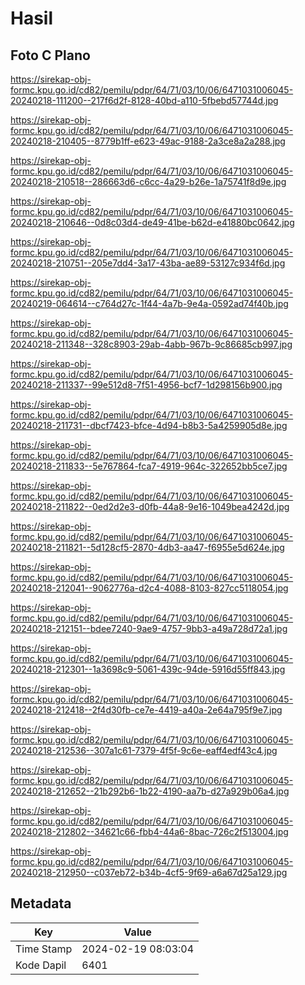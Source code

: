 # Hasil

## Foto C Plano

https://sirekap-obj-formc.kpu.go.id/cd82/pemilu/pdpr/64/71/03/10/06/6471031006045-20240218-111200--217f6d2f-8128-40bd-a110-5fbebd57744d.jpg

https://sirekap-obj-formc.kpu.go.id/cd82/pemilu/pdpr/64/71/03/10/06/6471031006045-20240218-210405--8779b1ff-e623-49ac-9188-2a3ce8a2a288.jpg

https://sirekap-obj-formc.kpu.go.id/cd82/pemilu/pdpr/64/71/03/10/06/6471031006045-20240218-210518--286663d6-c6cc-4a29-b26e-1a75741f8d9e.jpg

https://sirekap-obj-formc.kpu.go.id/cd82/pemilu/pdpr/64/71/03/10/06/6471031006045-20240218-210646--0d8c03d4-de49-41be-b62d-e41880bc0642.jpg

https://sirekap-obj-formc.kpu.go.id/cd82/pemilu/pdpr/64/71/03/10/06/6471031006045-20240218-210751--205e7dd4-3a17-43ba-ae89-53127c934f6d.jpg

https://sirekap-obj-formc.kpu.go.id/cd82/pemilu/pdpr/64/71/03/10/06/6471031006045-20240219-064614--c764d27c-1f44-4a7b-9e4a-0592ad74f40b.jpg

https://sirekap-obj-formc.kpu.go.id/cd82/pemilu/pdpr/64/71/03/10/06/6471031006045-20240218-211348--328c8903-29ab-4abb-967b-9c86685cb997.jpg

https://sirekap-obj-formc.kpu.go.id/cd82/pemilu/pdpr/64/71/03/10/06/6471031006045-20240218-211337--99e512d8-7f51-4956-bcf7-1d298156b900.jpg

https://sirekap-obj-formc.kpu.go.id/cd82/pemilu/pdpr/64/71/03/10/06/6471031006045-20240218-211731--dbcf7423-bfce-4d94-b8b3-5a4259905d8e.jpg

https://sirekap-obj-formc.kpu.go.id/cd82/pemilu/pdpr/64/71/03/10/06/6471031006045-20240218-211833--5e767864-fca7-4919-964c-322652bb5ce7.jpg

https://sirekap-obj-formc.kpu.go.id/cd82/pemilu/pdpr/64/71/03/10/06/6471031006045-20240218-211822--0ed2d2e3-d0fb-44a8-9e16-1049bea4242d.jpg

https://sirekap-obj-formc.kpu.go.id/cd82/pemilu/pdpr/64/71/03/10/06/6471031006045-20240218-211821--5d128cf5-2870-4db3-aa47-f6955e5d624e.jpg

https://sirekap-obj-formc.kpu.go.id/cd82/pemilu/pdpr/64/71/03/10/06/6471031006045-20240218-212041--9062776a-d2c4-4088-8103-827cc5118054.jpg

https://sirekap-obj-formc.kpu.go.id/cd82/pemilu/pdpr/64/71/03/10/06/6471031006045-20240218-212151--bdee7240-9ae9-4757-9bb3-a49a728d72a1.jpg

https://sirekap-obj-formc.kpu.go.id/cd82/pemilu/pdpr/64/71/03/10/06/6471031006045-20240218-212301--1a3698c9-5061-439c-94de-5916d55ff843.jpg

https://sirekap-obj-formc.kpu.go.id/cd82/pemilu/pdpr/64/71/03/10/06/6471031006045-20240218-212418--2f4d30fb-ce7e-4419-a40a-2e64a795f9e7.jpg

https://sirekap-obj-formc.kpu.go.id/cd82/pemilu/pdpr/64/71/03/10/06/6471031006045-20240218-212536--307a1c61-7379-4f5f-9c6e-eaff4edf43c4.jpg

https://sirekap-obj-formc.kpu.go.id/cd82/pemilu/pdpr/64/71/03/10/06/6471031006045-20240218-212652--21b292b6-1b22-4190-aa7b-d27a929b06a4.jpg

https://sirekap-obj-formc.kpu.go.id/cd82/pemilu/pdpr/64/71/03/10/06/6471031006045-20240218-212802--34621c66-fbb4-44a6-8bac-726c2f513004.jpg

https://sirekap-obj-formc.kpu.go.id/cd82/pemilu/pdpr/64/71/03/10/06/6471031006045-20240218-212950--c037eb72-b34b-4cf5-9f69-a6a67d25a129.jpg


## Metadata

| Key        | Value               |
| ---------- | ------------------- |
| Time Stamp | 2024-02-19 08:03:04 |
| Kode Dapil | 6401                |



